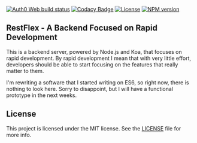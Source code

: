 [![Auth0 Web build status][travis-image]][travis-url]
[![Codacy Badge][codacy-url]][codacy-image]
[![License][license-image]][license-url]
[![NPM version][npm-image]][npm-url]

## RestFlex - A Backend Focused on Rapid Development

This is a backend server, powered by Node.js and Koa, that focuses on rapid development. By rapid development I mean
that with very little effort, developers should be able to start focusing on the features that really matter to them.

I'm rewriting a software that I started writing on ES6, so right now, there is nothing to look here. Sorry to disappoint,
but I will have a functional prototype in the next weeks.

## License

This project is licensed under the MIT license. See the [LICENSE](LICENSE) file for more info.

<!-- vars -->
[codacy-url]: https://api.codacy.com/project/badge/Coverage/07a5169436fe45fabf541e83517d111b
[codacy-image]: https://www.codacy.com/app/brunokrebs/rest-flex?utm_source=github.com&utm_medium=referral&utm_content=brunokrebs/rest-flex&utm_campaign=Badge_Coverage
[license-image]: http://img.shields.io/npm/l/rest-flex.svg
[license-url]: #license
[travis-image]: https://api.travis-ci.org/brunokrebs/rest-flex.svg?branch=master
[travis-url]: https://travis-ci.org/brunokrebs/rest-flex
[npm-image]: https://img.shields.io/npm/v/rest-flex.svg
[npm-url]: https://npmjs.org/package/rest-flex
